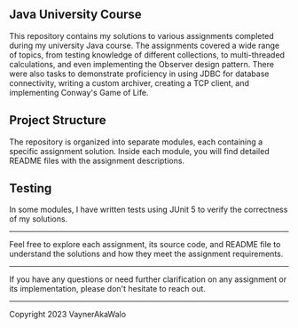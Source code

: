 ## Java University Course

This repository contains my solutions to various assignments completed during my university Java course. The assignments covered a wide range of topics, from testing knowledge of different collections, to multi-threaded calculations, and even implementing the Observer design pattern. There were also tasks to demonstrate proficiency in using JDBC for database connectivity, writing a custom archiver, creating a TCP client, and implementing Conway's Game of Life.

## Project Structure

The repository is organized into separate modules, each containing a specific assignment solution. Inside each module, you will find detailed README files with the assignment descriptions.

## Testing

In some modules, I have written tests using JUnit 5 to verify the correctness of my solutions.

---

Feel free to explore each assignment, its source code, and README file to understand the solutions and how they meet the assignment requirements.

---

If you have any questions or need further clarification on any assignment or its implementation, please don't hesitate to reach out.

---

Copyright 2023 VaynerAkaWalo
